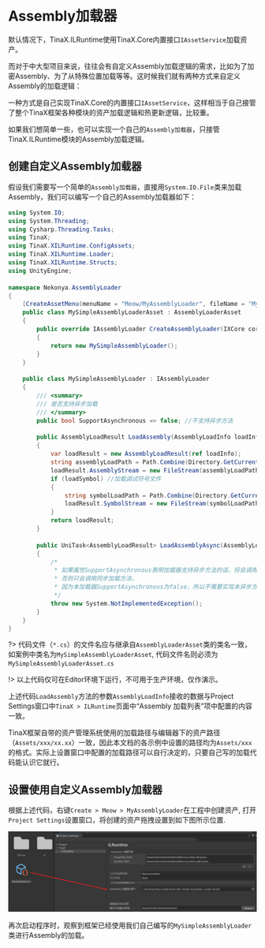 # Assembly加载器

默认情况下，TinaX.ILRuntime使用TinaX.Core内置接口`IAssetService`加载资产。

而对于中大型项目来说，往往会有自定义Assembly加载逻辑的需求，比如为了加密Assembly、为了从特殊位置加载等等。这时候我们就有两种方式来自定义Assembly的加载逻辑：

一种方式是自己实现TinaX.Core的内置接口`IAssetService`，这样相当于自己接管了整个TinaX框架各种模块的资产加载逻辑和热更新逻辑，比较重。

如果我们想简单一些，也可以实现一个自己的`Assembly加载器`，只接管TinaX.ILRuntime模块的Assembly加载逻辑。



## 创建自定义Assembly加载器

假设我们需要写一个简单的`Assembly加载器`，直接用`System.IO.File`类来加载Assembly，我们可以编写一个自己的Assembly加载器如下：

``` csharp
using System.IO;
using System.Threading;
using Cysharp.Threading.Tasks;
using TinaX;
using TinaX.XILRuntime.ConfigAssets;
using TinaX.XILRuntime.Loader;
using TinaX.XILRuntime.Structs;
using UnityEngine;

namespace Nekonya.AssemblyLoader
{
    [CreateAssetMenu(menuName = "Meow/MyAssemblyLoader", fileName = "MyAssemblyLoaderAsset")]
    public class MySimpleAssemblyLoaderAsset : AssemblyLoaderAsset
    {
        public override IAssemblyLoader CreateAssemblyLoader(IXCore core)
        {
            return new MySimpleAssemblyLoader();
        }
    }

    public class MySimpleAssemblyLoader : IAssemblyLoader
    {
        /// <summary>
        /// 是否支持异步加载
        /// </summary>
        public bool SupportAsynchronous => false; //不支持异步方法

        public AssemblyLoadResult LoadAssembly(AssemblyLoadInfo loadInfo, bool loadSymbol = true)
        {
            var loadResult = new AssemblyLoadResult(ref loadInfo);
            string assemblyLoadPath = Path.Combine(Directory.GetCurrentDirectory(), loadInfo.AssemblyPath);
            loadResult.AssemblyStream = new FileStream(assemblyLoadPath, FileMode.Open, FileAccess.Read);
            if (loadSymbol) //加载调试符号文件
            {
                string symbolLoadPath = Path.Combine(Directory.GetCurrentDirectory(), loadInfo.SymbolPath);
                loadResult.SymbolStream = new FileStream(symbolLoadPath, FileMode.Open, FileAccess.Read);
            }
            return loadResult;
        }

        public UniTask<AssemblyLoadResult> LoadAssemblyAsync(AssemblyLoadInfo loadInfo, bool loadSymbol = true, CancellationToken cancellationToken = default)
        {
            /*
             * 如果属性SupportAsynchronous表明加载器支持异步方法的话，将会调用本方法加载资产
             * 否则只会调用同步加载方法，
             * 因为本加载器SupportAsynchronous为false，所以不需要实现本异步方法
             */
            throw new System.NotImplementedException();
        }
    }
}
```

?> 代码文件（`*.cs`）的文件名应与继承自`AssemblyLoaderAsset`类的类名一致，如案例中类名为`MySimpleAssemblyLoaderAsset`, 代码文件名则必须为`MySimpleAssemblyLoaderAsset.cs`

!> 以上代码仅可在Editor环境下运行，不可用于生产环境，仅作演示。 


上述代码`LoadAssembly`方法的参数`AssemblyLoadInfo`接收的数据与Project Settings窗口中`TinaX > ILRuntime`页面中“Assembly 加载列表”项中配置的内容一致。

TinaX框架自带的资产管理系统使用的加载路径与编辑器下的资产路径（`Assets/xxx/xx.xx`）一致，因此本文档的各示例中设置的路径均为`Assets/xxx`的格式。实际上设置窗口中配置的加载路径可以自行决定的，只要自己写的加载代码能认识它就行。

## 设置使用自定义Assembly加载器

根据上述代码，右键`Create > Meow > MyAssemblyLoader`在工程中创建资产, 打开`Project Settings`设置窗口，将创建的资产拖拽设置到如下图所示位置.

![1639128811710](AssemblyLoader.assets/1639128811710.png)

再次启动程序时，观察到框架已经使用我们自己编写的`MySimpleAssemblyLoader`类进行Assembly的加载。